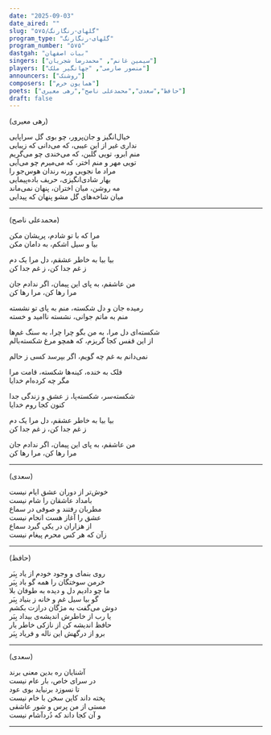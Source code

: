 ```yaml
---
date: "2025-09-03"
date_aired: ""
slug: "گلهای-رنگارنگ/۵۷۵"
program_type: "گلهای-رنگارنگ"
program_number: "۵۷۵"
dastgah: "بیات اصفهان"
singers: ["سیمین غانم", "محمدرضا شجریان"]
players: ["منصور صارمی", "جهانگیر ملک"]
announcers: ["روشنک"]
composers: ["همایون خرم"]
poets: ["حافظ","سعدی","محمدعلی ناصح","رهی معیری"]
draft: false
---
```



(رهی معیری)  

خیال‌انگیز و جان‌پرور، چو بوی گل سراپایی  
نداری غیر از این عیبی، که می‌دانی که زیبایی  
منم ابرو، تویی گلبن، که می‌خندی چو می‌گریم  
تویی مهر و منم اختر، که می‌میرم چو می‌آیی  
مراد ما نجویی ورنه رندان هوس‌جو را  
بهار شادی‌انگیزی، حریف باده‌پیمایی  
مه روشن، میان اختران، پنهان نمی‌ماند  
میان شاخه‌های گل مشو پنهان که پیدایی  

---  

(محمدعلی ناصح)  

مرا که با تو شادم، پریشان مکن  
بیا و سیل اشکم، به دامان مکن  

بیا بیا به خاطر عشقم، دل مرا یک دم  
ز غم جدا کن، ز غم جدا کن  

من عاشقم، به پای این پیمان، اگر ندادم جان  
مرا رها کن، مرا رها کن  

رمیده جان و دل شکسته، منم به پای تو نشسته  
منم به ماتم جوانی، نشسته ناامید و خسته  

شکسته‌ای دل مرا، به من بگو چرا چرا، به سنگ غم‌ها  
از این قفس کجا گریزم، که همچو مرغ شکسته‌بالم  

نمی‌دانم به غم چه گویم، اگر بپرسد کسی ز حالم  

فلک به خنده، کینه‌ها شکسته، قامت مرا  
مگر چه کرده‌ام خدایا  

شکسته‌سر، شکسته‌پا، ز عشق و زندگی جدا  
کنون کجا روم خدایا  

بیا بیا به خاطر عشقم، دل مرا یک دم  
ز غم جدا کن، ز غم جدا کن  

من عاشقم، به پای این پیمان، اگر ندادم جان  
مرا رها کن، مرا رها کن  

---  

(سعدی)

خوش‌تر از دوران عشق ایام نیست  
بامداد عاشقان را شام نیست  
مطربان رفتند و صوفی در سماع  
عشق را آغاز هست انجام نیست  
از هزاران در یکی گیرد سماع  
زآن که هر کس محرم پیغام نیست  

---

(حافظ)

روی بنمای و وجود خودم از یاد بِبَر  
خرمن سوختگان را همه گو باد بِبَر  
ما چو دادیم دل و دیده به طوفان بلا  
گو بیا سیل غم و خانه ز بنیاد بِبَر  
دوش می‌گفت به مژگان درازت بکشم  
یا رب از خاطرش اندیشه‌ی بیداد بِبَر  
حافظ اندیشه کن از نازکی خاطر یار  
برو از درگهش این ناله و فریاد بِبَر  

---

(سعدی)

آشنایان ره بدین معنی برند  
در سرای خاص، بار عام نیست  
تا نسوزد برنیاید بوی عود  
پخته داند کاین سخن با خام نیست  
مستی از من پرس و شور عاشقی  
و آن کجا داند که دُردآشام نیست  

---

